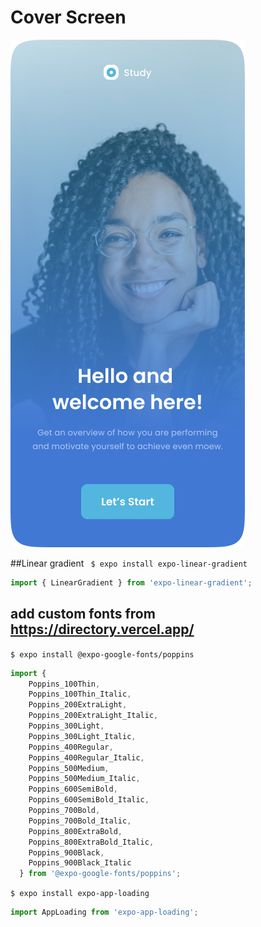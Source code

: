 # Cover Screen
![cover](https://github.com/Madhu683/Study-app/blob/master/assets/Images/Cover%20Screen.png)

##Linear gradient
<code> $ expo install expo-linear-gradient </code>

```javascript
import { LinearGradient } from 'expo-linear-gradient';

```
## add custom fonts from https://directory.vercel.app/
<code>$ expo install @expo-google-fonts/poppins </code>
```javascript
import { 
    Poppins_100Thin,
    Poppins_100Thin_Italic,
    Poppins_200ExtraLight,
    Poppins_200ExtraLight_Italic,
    Poppins_300Light,
    Poppins_300Light_Italic,
    Poppins_400Regular,
    Poppins_400Regular_Italic,
    Poppins_500Medium,
    Poppins_500Medium_Italic,
    Poppins_600SemiBold,
    Poppins_600SemiBold_Italic,
    Poppins_700Bold,
    Poppins_700Bold_Italic,
    Poppins_800ExtraBold,
    Poppins_800ExtraBold_Italic,
    Poppins_900Black,
    Poppins_900Black_Italic 
  } from '@expo-google-fonts/poppins';

```

<code>$ expo install expo-app-loading </code>
```javascript
import AppLoading from 'expo-app-loading';
```
